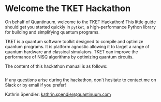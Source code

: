 # Welcome the TKET Hackathon

On behalf of Quantinuum, welcome to the TKET Hackathon! This little guide should get you started quickly in `pytket`, a high-performance Python library for building and simplifying quantum programs.

TKET is a quantum software toolkit designed to compile and optimize quantum programs. It is platform agnostic allowing it to target a range of quantum hardware and classical simulators. TKET can improve the performance of NISQ algorithms by optimizing quantum circuits.

The content of this hackathon manual is as follows:
```{tableofcontents}
```

If any questions arise during the hackathon, don't hesitate to contact me on Slack or by email if you prefer!

Kathrin Spendier: [kathrin.spendier@quantinuum.com](mailto:kathrin.spendier@quantinuum.com)